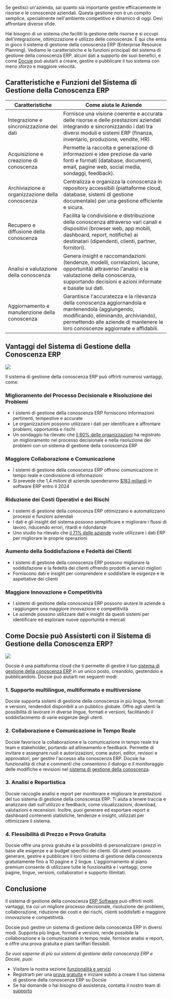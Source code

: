 Se gestisci un'azienda, sai quanto sia importante gestire efficacemente le risorse e le conoscenze aziendali. Questa gestione non è un compito semplice, specialmente nell'ambiente competitivo e dinamico di oggi. Devi affrontare diverse sfide.

Hai bisogno di un sistema che faciliti la gestione delle risorse e si occupi dell'integrazione, ottimizzazione e utilizzo delle conoscenze. È qui che entra in gioco il sistema di gestione della conoscenza ERP (Enterprise Resource Planning). Vediamo le caratteristiche e le funzioni principali del sistema di gestione della conoscenza ERP, alcuni dati a supporto dei suoi benefici, e come [Docsie](https://www.docsie.io/) può aiutarti a creare, gestire e pubblicare il tuo sistema con meno sforzo e maggiore velocità.

## Caratteristiche e Funzioni del Sistema di Gestione della Conoscenza ERP

|Caratteristiche|Come aiuta le Aziende|
|-|-|
|Integrazione e sincronizzazione dei dati|Fornisce una visione coerente e accurata delle risorse e delle prestazioni aziendali integrando e sincronizzando i dati tra diversi moduli e sistemi ERP (finanza, inventario, produzione, vendite, HR).|
|Acquisizione e creazione di conoscenza|Permette la raccolta e generazione di informazioni e idee preziose da varie fonti e formati (database, documenti, email, pagine web, social media, sondaggi, feedback).|
|Archiviazione e organizzazione della conoscenza|Centralizza e organizza la conoscenza in repository accessibili (piattaforme cloud, database, sistemi di gestione documentale) per una gestione efficiente e sicura.|
|Recupero e diffusione della conoscenza|Facilita la condivisione e distribuzione della conoscenza attraverso vari canali e dispositivi (browser web, app mobili, dashboard, report, notifiche) ai destinatari (dipendenti, clienti, partner, fornitori).|
|Analisi e valutazione della conoscenza|Genera insight e raccomandazioni (tendenze, modelli, correlazioni, lacune, opportunità) attraverso l'analisi e la valutazione della conoscenza, supportando decisioni e azioni informate e basate sui dati.|
|Aggiornamento e manutenzione della conoscenza|Garantisce l'accuratezza e la rilevanza della conoscenza aggiornandola e mantenendola (aggiungendo, modificando, eliminando, archiviando), permettendo alle aziende di mantenere le loro conoscenze aggiornate e affidabili.|

## Vantaggi del Sistema di Gestione della Conoscenza ERP

![](https://cdn.docsie.io/workspace_PfNzfGj3YfKKtTO4T/doc_QiqgSuNoJpspcExF3/file_l2Mq18FP5mtav3Rpz/image4.png)

Il sistema di gestione della conoscenza ERP può offrirti numerosi vantaggi, come:

### Miglioramento del Processo Decisionale e Risoluzione dei Problemi

- I sistemi di gestione della conoscenza ERP forniscono informazioni pertinenti, tempestive e accurate
- Le organizzazioni possono utilizzare i dati per identificare e affrontare problemi, opportunità e rischi
- Un sondaggio ha rilevato che [il 60% delle organizzazioni](https://www.architectureandgovernance.com/applications-technology/sixty-percent-of-businesses-in-survey-have-already-implemented-an-erp-system/) ha registrato un miglioramento nel processo decisionale e nella risoluzione dei problemi con un sistema di gestione della conoscenza ERP

### Maggiore Collaborazione e Comunicazione

- I sistemi di gestione della conoscenza ERP offrono comunicazione in tempo reale e condivisione di informazioni
- Si prevede che 1,4 milioni di aziende spenderanno [$183 miliardi](https://www.bluelinkerp.com/blog/must-know-erp-statistics-trends/#:~:text=ERP%20Market%20Share%20(Statistics)&text=The%20global%20ERP%20market%20has,on%20ERP%20software%20in%202024.) in software ERP entro il 2024

### Riduzione dei Costi Operativi e dei Rischi

- I sistemi di gestione della conoscenza ERP ottimizzano e automatizzano processi e funzioni aziendali
- I dati e gli insight del sistema possono semplificare e migliorare i flussi di lavoro, riducendo errori, ritardi e ridondanze
- Uno studio ha rilevato che [il 71% delle aziende](https://www.bluelinkerp.com/blog/must-know-erp-statistics-trends/#:~:text=ERP%20Market%20Share%20(Statistics)&text=The%20global%20ERP%20market%20has,on%20ERP%20software%20in%202024.') vuole utilizzare i dati ERP per migliorare le proprie operazioni

### Aumento della Soddisfazione e Fedeltà dei Clienti

- I sistemi di gestione della conoscenza ERP possono migliorare la soddisfazione e la fedeltà dei clienti offrendo prodotti e servizi migliori
- Forniscono dati e insight per comprendere e soddisfare le esigenze e le aspettative dei clienti

### Maggiore Innovazione e Competitività

- I sistemi di gestione della conoscenza ERP possono aiutare le aziende a raggiungere una maggiore innovazione e competitività
- Le aziende possono utilizzare dati e insight da questi sistemi per identificare ed esplorare nuove opportunità e mercati

## Come Docsie può Assisterti con il Sistema di Gestione della Conoscenza ERP?

![](https://cdn.docsie.io/workspace_PfNzfGj3YfKKtTO4T/doc_QiqgSuNoJpspcExF3/file_PrQtCfwgYTP3usd7q/image3.png)

Docsie è una piattaforma cloud che ti permette di gestire il tuo [sistema di gestione della conoscenza ERP](https://site.docsie.io/enterprise-documentation) in un unico posto, creandolo, gestendolo e pubblicandolo. Docsie può aiutarti nei seguenti modi:

### 1. Supporto multilingue, multiformato e multiversione

Docsie supporta sistemi di gestione della conoscenza in più lingue, formati e versioni, rendendoli disponibili a un pubblico globale. Offre agli utenti la possibilità di lavorare in diverse lingue, formati e versioni, facilitando il soddisfacimento di varie esigenze degli utenti.

### 2. Collaborazione e Comunicazione in Tempo Reale

Docsie favorisce la collaborazione e la comunicazione in tempo reale tra team e stakeholder, portando ad allineamento e feedback. Permette di invitare e assegnare ruoli e autorizzazioni, come autori, editor, revisori e approvatori, per gestire l'accesso alla conoscenza ERP. Docsie ha funzionalità di chat e commenti che consentono il dialogo e il monitoraggio delle modifiche e revisioni nel [sistema di gestione della conoscenza](https://site.docsie.io/quick-deploy-managed-knowledge-portals).

### 3. Analisi e Reportistica

Docsie raccoglie analisi e report per monitorare e migliorare le prestazioni del tuo sistema di gestione della conoscenza ERP. Ti aiuta a tenere traccia e analizzare dati sull'utilizzo e feedback, come visualizzazioni, download, valutazioni e recensioni. Inoltre, puoi generare ed esportare report e dashboard contenenti statistiche, tendenze e insight, utilizzati per ottimizzare il sistema.

### 4. Flessibilità di Prezzo e Prova Gratuita

Docsie offre una prova gratuita e la possibilità di personalizzare i prezzi in base alle esigenze e ai budget specifici dei clienti. Gli utenti possono generare, gestire e pubblicare il loro sistema di gestione della conoscenza gratuitamente fino a 10 pagine e 2 lingue. L'aggiornamento al piano premium consente di utilizzare tutte le funzionalità e i vantaggi, come pagine, lingue, versioni, collaboratori e supporto illimitati.

## Conclusione

Il sistema di gestione della conoscenza [ERP Software](https://www.vacker360.com/custom-erp-software/) può offrirti molti vantaggi, tra cui un migliore processo decisionale, risoluzione dei problemi, collaborazione, riduzione dei costi e dei rischi, clienti soddisfatti e maggiore innovazione e competitività.

Docsie può gestire un sistema di gestione della conoscenza ERP in diversi modi. Supporta più lingue, formati e versioni, rende possibile la collaborazione e la comunicazione in tempo reale, fornisce analisi e report, e offre una prova gratuita e piani tariffari flessibili.

*Se vuoi saperne di più sui sistemi di gestione della conoscenza ERP e Docsie, puoi:*

- Visitare la nostra sezione [funzionalità e servizi](https://www.docsie.io/)
- Registrarti per una [prova gratuita](https://app.docsie.io/login/#/register?utm=li-5/) e iniziare subito a creare il tuo sistema di gestione della conoscenza ERP su Docsie
- Se hai domande o hai bisogno di assistenza, contatta il nostro team di [supporto](https://www.docsie.io/demo/)
